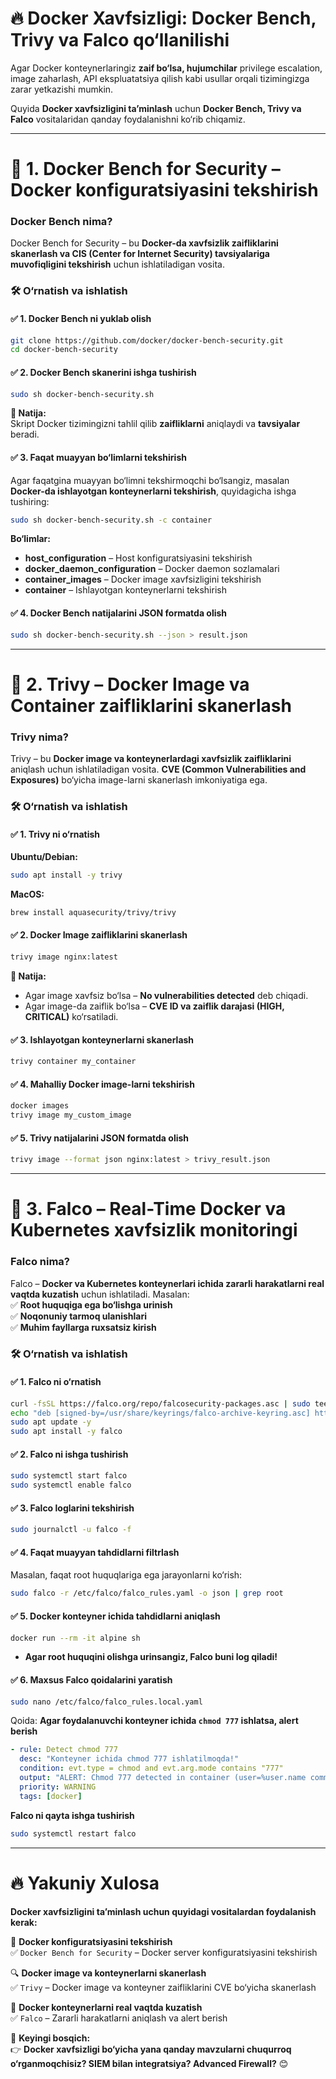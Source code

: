 # **🔥 Docker Xavfsizligi: Docker Bench, Trivy va Falco qo‘llanilishi**  

Agar Docker konteynerlaringiz **zaif bo‘lsa, hujumchilar** privilege escalation, image zaharlash, API ekspluatatsiya qilish kabi usullar orqali tizimingizga zarar yetkazishi mumkin.  

Quyida **Docker xavfsizligini ta’minlash** uchun **Docker Bench, Trivy va Falco** vositalaridan qanday foydalanishni ko‘rib chiqamiz.  

---

# **📌 1. Docker Bench for Security – Docker konfiguratsiyasini tekshirish**  

### **Docker Bench nima?**
Docker Bench for Security – bu **Docker-da xavfsizlik zaifliklarini skanerlash va CIS (Center for Internet Security) tavsiyalariga muvofiqligini tekshirish** uchun ishlatiladigan vosita.  

### **🛠 O‘rnatish va ishlatish**  

#### ✅ **1. Docker Bench ni yuklab olish**  
```bash
git clone https://github.com/docker/docker-bench-security.git
cd docker-bench-security
```

#### ✅ **2. Docker Bench skanerini ishga tushirish**  
```bash
sudo sh docker-bench-security.sh
```
**🔎 Natija:**  
Skript Docker tizimingizni tahlil qilib **zaifliklarni** aniqlaydi va **tavsiyalar** beradi.  

#### ✅ **3. Faqat muayyan bo‘limlarni tekshirish**  
Agar faqatgina muayyan bo‘limni tekshirmoqchi bo‘lsangiz, masalan **Docker-da ishlayotgan konteynerlarni tekshirish**, quyidagicha ishga tushiring:  
```bash
sudo sh docker-bench-security.sh -c container
```
**Bo‘limlar:**  
- **host_configuration** – Host konfiguratsiyasini tekshirish  
- **docker_daemon_configuration** – Docker daemon sozlamalari  
- **container_images** – Docker image xavfsizligini tekshirish  
- **container** – Ishlayotgan konteynerlarni tekshirish  

#### ✅ **4. Docker Bench natijalarini JSON formatda olish**  
```bash
sudo sh docker-bench-security.sh --json > result.json
```

---

# **📌 2. Trivy – Docker Image va Container zaifliklarini skanerlash**  

### **Trivy nima?**
Trivy – bu **Docker image va konteynerlardagi xavfsizlik zaifliklarini** aniqlash uchun ishlatiladigan vosita. **CVE (Common Vulnerabilities and Exposures)** bo‘yicha image-larni skanerlash imkoniyatiga ega.  

### **🛠 O‘rnatish va ishlatish**  

#### ✅ **1. Trivy ni o‘rnatish**  
**Ubuntu/Debian:**  
```bash
sudo apt install -y trivy
```
**MacOS:**  
```bash
brew install aquasecurity/trivy/trivy
```

#### ✅ **2. Docker Image zaifliklarini skanerlash**  
```bash
trivy image nginx:latest
```
**🔎 Natija:**  
- Agar image xavfsiz bo‘lsa – **No vulnerabilities detected** deb chiqadi.  
- Agar image-da zaiflik bo‘lsa – **CVE ID va zaiflik darajasi (HIGH, CRITICAL)** ko‘rsatiladi.  

#### ✅ **3. Ishlayotgan konteynerlarni skanerlash**  
```bash
trivy container my_container
```

#### ✅ **4. Mahalliy Docker image-larni tekshirish**  
```bash
docker images
trivy image my_custom_image
```

#### ✅ **5. Trivy natijalarini JSON formatda olish**  
```bash
trivy image --format json nginx:latest > trivy_result.json
```

---

# **📌 3. Falco – Real-Time Docker va Kubernetes xavfsizlik monitoringi**  

### **Falco nima?**
Falco – **Docker va Kubernetes konteynerlari ichida zararli harakatlarni real vaqtda kuzatish** uchun ishlatiladi. Masalan:  
✅ **Root huquqiga ega bo‘lishga urinish**  
✅ **Noqonuniy tarmoq ulanishlari**  
✅ **Muhim fayllarga ruxsatsiz kirish**  

### **🛠 O‘rnatish va ishlatish**  

#### ✅ **1. Falco ni o‘rnatish**  
```bash
curl -fsSL https://falco.org/repo/falcosecurity-packages.asc | sudo tee /usr/share/keyrings/falco-archive-keyring.asc > /dev/null
echo "deb [signed-by=/usr/share/keyrings/falco-archive-keyring.asc] https://download.falco.org/packages/deb stable main" | sudo tee /etc/apt/sources.list.d/falcosecurity.list
sudo apt update -y
sudo apt install -y falco
```

#### ✅ **2. Falco ni ishga tushirish**  
```bash
sudo systemctl start falco
sudo systemctl enable falco
```

#### ✅ **3. Falco loglarini tekshirish**  
```bash
sudo journalctl -u falco -f
```

#### ✅ **4. Faqat muayyan tahdidlarni filtrlash**  
Masalan, faqat root huquqlariga ega jarayonlarni ko‘rish:  
```bash
sudo falco -r /etc/falco/falco_rules.yaml -o json | grep root
```

#### ✅ **5. Docker konteyner ichida tahdidlarni aniqlash**  
```bash
docker run --rm -it alpine sh
```
- **Agar root huquqini olishga urinsangiz, Falco buni log qiladi!**  

#### ✅ **6. Maxsus Falco qoidalarini yaratish**  
```bash
sudo nano /etc/falco/falco_rules.local.yaml
```
Qoida: **Agar foydalanuvchi konteyner ichida `chmod 777` ishlatsa, alert berish**  
```yaml
- rule: Detect chmod 777
  desc: "Konteyner ichida chmod 777 ishlatilmoqda!"
  condition: evt.type = chmod and evt.arg.mode contains "777"
  output: "ALERT: Chmod 777 detected in container (user=%user.name command=%proc.cmdline)"
  priority: WARNING
  tags: [docker]
```

**Falco ni qayta ishga tushirish**  
```bash
sudo systemctl restart falco
```

---

# **🔥 Yakuniy Xulosa**  
**Docker xavfsizligini ta’minlash uchun quyidagi vositalardan foydalanish kerak:**  

🔎 **Docker konfiguratsiyasini tekshirish**  
✅ `Docker Bench for Security` – Docker server konfiguratsiyasini tekshirish  

🔍 **Docker image va konteynerlarni skanerlash**  
✅ `Trivy` – Docker image va konteyner zaifliklarini CVE bo‘yicha skanerlash  

🔴 **Docker konteynerlarni real vaqtda kuzatish**  
✅ `Falco` – Zararli harakatlarni aniqlash va alert berish  

🚀 **Keyingi bosqich:**  
👉 **Docker xavfsizligi bo‘yicha yana qanday mavzularni chuqurroq o‘rganmoqchisiz? SIEM bilan integratsiya? Advanced Firewall?** 😊
